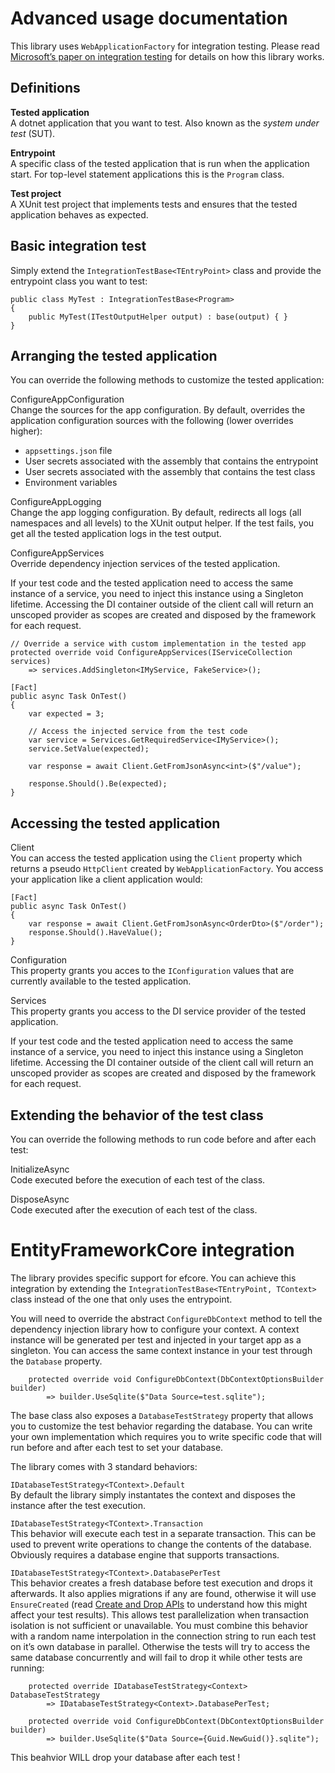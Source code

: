 # Advanced usage documentation

This library uses `WebApplicationFactory` for integration testing.
Please read [Microsoft’s paper on integration
testing](https://learn.microsoft.com/en-us/aspnet/core/test/integration-tests?view=aspnetcore-8.0)
for details on how this library works.

## Definitions

**Tested application**  
A dotnet application that you want to test. Also known as the *system
under test* (SUT).

**Entrypoint**  
A specific class of the tested application that is run when the
application start. For top-level statement applications this is the
`Program` class.

**Test project**  
A XUnit test project that implements tests and ensures that the tested
application behaves as expected.

## Basic integration test

Simply extend the `IntegrationTestBase<TEntryPoint>` class and provide
the entrypoint class you want to test:

    public class MyTest : IntegrationTestBase<Program>
    {
        public MyTest(ITestOutputHelper output) : base(output) { }
    }

## Arranging the tested application

You can override the following methods to customize the tested
application:

ConfigureAppConfiguration  
Change the sources for the app configuration. By default, overrides the
application configuration sources with the following (lower overrides
higher):

- `appsettings.json` file
- User secrets associated with the assembly that contains the entrypoint
- User secrets associated with the assembly that contains the test class
- Environment variables

ConfigureAppLogging  
Change the app logging configuration. By default, redirects all logs
(all namespaces and all levels) to the XUnit output helper. If the test
fails, you get all the tested application logs in the test output.

ConfigureAppServices  
Override dependency injection services of the tested application.

If your test code and the tested application need to access the same
instance of a service, you need to inject this instance using a
Singleton lifetime. Accessing the DI container outside of the client
call will return an unscoped provider as scopes are created and disposed
by the framework for each request.

    // Override a service with custom implementation in the tested app
    protected override void ConfigureAppServices(IServiceCollection services)
        => services.AddSingleton<IMyService, FakeService>();

    [Fact]
    public async Task OnTest()
    {
        var expected = 3;

        // Access the injected service from the test code
        var service = Services.GetRequiredService<IMyService>();
        service.SetValue(expected);

        var response = await Client.GetFromJsonAsync<int>($"/value");

        response.Should().Be(expected);
    }

## Accessing the tested application

Client  
You can access the tested application using the `Client` property which
returns a pseudo `HttpClient` created by `WebApplicationFactory`. You
access your application like a client application would:

<!-- -->

    [Fact]
    public async Task OnTest()
    {
        var response = await Client.GetFromJsonAsync<OrderDto>($"/order");
        response.Should().HaveValue();
    }

Configuration  
This property grants you acces to the `IConfiguration` values that are
currently available to the tested application.

Services  
This property grants you access to the DI service provider of the tested
application.

If your test code and the tested application need to access the same
instance of a service, you need to inject this instance using a
Singleton lifetime. Accessing the DI container outside of the client
call will return an unscoped provider as scopes are created and disposed
by the framework for each request.

## Extending the behavior of the test class

You can override the following methods to run code before and after each
test:

InitializeAsync  
Code executed before the execution of each test of the class.

DisposeAsync  
Code executed after the execution of each test of the class.

# EntityFrameworkCore integration

The library provides specific support for efcore. You can achieve this
integration by extending the
`IntegrationTestBase<TEntryPoint, TContext>` class instead of the one
that only uses the entrypoint.

You will need to override the abstract `ConfigureDbContext` method to
tell the dependency injection library how to configure your context. A
context instance will be generated per test and injected in your target
app as a singleton. You can access the same context instance in your
test through the `Database` property.

        protected override void ConfigureDbContext(DbContextOptionsBuilder builder)
            => builder.UseSqlite($"Data Source=test.sqlite");

The base class also exposes a `DatabaseTestStrategy` property that
allows you to customize the test behavior regarding the database. You
can write your own implementation which requires you to write specific
code that will run before and after each test to set your database.

The library comes with 3 standard behaviors:

`IDatabaseTestStrategy<TContext>.Default`  
By default the library simply instantates the context and disposes the
instance after the test execution.

`IDatabaseTestStrategy<TContext>.Transaction`  
This behavior will execute each test in a separate transaction. This can
be used to prevent write operations to change the contents of the
database. Obviously requires a database engine that supports
transactions.

`IDatabaseTestStrategy<TContext>.DatabasePerTest`  
This behavior creates a fresh database before test execution and drops
it afterwards. It also applies migrations if any are found, otherwise it
will use `EnsureCreated` (read [Create and Drop
APIs](https://learn.microsoft.com/en-us/ef/core/managing-schemas/ensure-created)
to understand how this might affect your test results). This allows test
parallelization when transaction isolation is not sufficient or
unavailable. You must combine this behavior with a random name
interpolation in the connection string to run each test on it’s own
database in parallel. Otherwise the tests will try to access the same
database concurrently and will fail to drop it while other tests are
running:

<!-- -->

        protected override IDatabaseTestStrategy<Context> DatabaseTestStrategy
            => IDatabaseTestStrategy<Context>.DatabasePerTest;

        protected override void ConfigureDbContext(DbContextOptionsBuilder builder)
            => builder.UseSqlite($"Data Source={Guid.NewGuid()}.sqlite");

This beahvior WILL drop your database after each test !
